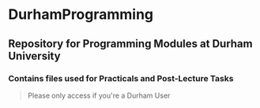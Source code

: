 # DurhamProgramming
## Repository for Programming Modules at Durham University
### Contains files used for Practicals and Post-Lecture Tasks

> Please only access if you're a Durham User
